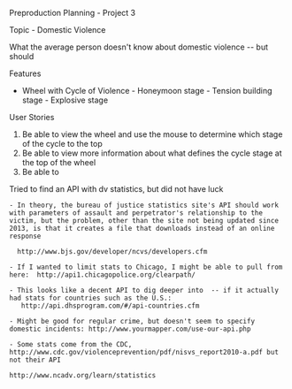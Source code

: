 Preproduction Planning - Project 3

Topic - Domestic Violence

What the average person doesn't know about domestic violence -- but should




Features
- Wheel with Cycle of Violence
      - Honeymoon stage
      - Tension building stage
      - Explosive stage

User Stories
1. Be able to view the wheel and use the mouse to determine which stage of the cycle to the top
2. Be able to view more information about what defines the cycle stage at the top of the wheel
3. Be able to





Tried to find an API with dv statistics, but did not have luck

    - In theory, the bureau of justice statistics site's API should work with parameters of assault and perpetrator's relationship to the victim, but the problem, other than the site not being updated since 2013, is that it creates a file that downloads instead of an online response

      http://www.bjs.gov/developer/ncvs/developers.cfm

    - If I wanted to limit stats to Chicago, I might be able to pull from here:  http://api1.chicagopolice.org/clearpath/

    - This looks like a decent API to dig deeper into  -- if it actually had stats for countries such as the U.S.:
       http://api.dhsprogram.com/#/api-countries.cfm

    - Might be good for regular crime, but doesn't seem to specify domestic incidents: http://www.yourmapper.com/use-our-api.php

    - Some stats come from the CDC, http://www.cdc.gov/violenceprevention/pdf/nisvs_report2010-a.pdf but not their API

    http://www.ncadv.org/learn/statistics
